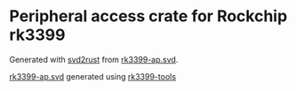 # Peripheral access crate for Rockchip rk3399

Generated with [svd2rust](https://github.com/rust-embedded/svd2rust) from [rk3399-ap.svd](./rk3399-ap.svd).

[rk3399-ap.svd](./rk3399-ap.svd) generated using [rk3399-tools](https://github.com/ahixon/rk3399-tools)
